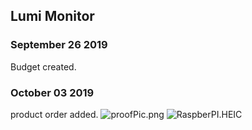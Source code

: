 Lumi Monitor
------------

### September 26 2019
Budget created.
### October 03 2019
product order added.
![proofPic.png]()
![RaspberPI.HEIC]()

